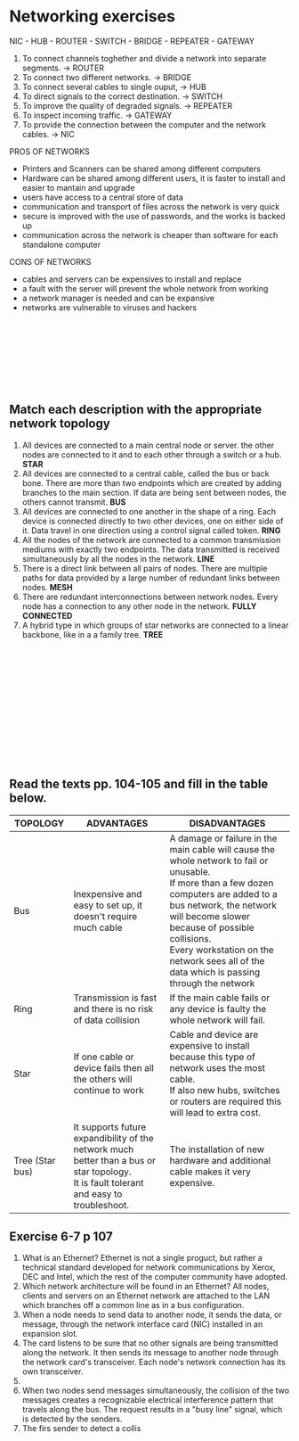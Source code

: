 # Networking exercises

NIC - HUB - ROUTER - SWITCH - BRIDGE - REPEATER - GATEWAY

1. To connect channels toghether and divide a network into separate segments. -> ROUTER
2. To connect two different networks. -> BRIDGE
3. To connect several cables to single ouput, -> HUB
4. To direct signals to the correct destination. -> SWITCH
5. To improve the quality of degraded signals. -> REPEATER
6. To inspect incoming traffic. -> GATEWAY
7. To provide the connection between the computer and the network cables. -> NIC

PROS OF NETWORKS
- Printers and Scanners can be shared among different computers
- Hardware can be shared among different users, it is faster to install and easier to mantain and upgrade
- users have access to a central store of data
- communication and transport of files across the network is very quick
- secure is improved with the use of passwords, and the works is backed up
- communication across the network is cheaper than software for each standalone computer

CONS OF NETWORKS
- cables and servers can be expensives to install and replace
- a fault with the server will prevent the  whole network from working
- a network manager is needed and can be expansive
- networks are vulnerable to viruses and hackers

<br>
<br>
<br>
<br>
<br>
<br>
<br>

## Match each description with the appropriate network topology
1. All devices are connected to a main central node or server. the other nodes are connected to it and to each other through a switch or a hub. **STAR**
2. All devices are connected to a central cable, called the
bus or back bone. There are more than two endpoints which
are created by adding branches to the main section. If data
are being sent between nodes, the others cannot transmit. **BUS**
3. All devices are connected to one another in the shape of
a ring. Each device is connected directly to two other
devices, one on either side of it. Data travel in one direction
using a control signal called token.  **RING**
4. All the nodes of the network are connected to a common
transmission mediums with exactly two endpoints. The data
transmitted is received simultaneously by all the nodes in
the network. **LINE**
5. There is a direct link between all pairs of nodes. There
are multiple paths for data provided by a large number of
redundant links between nodes. **MESH**
6. There are redundant interconnections between network
nodes. Every node has a connection to any other node in
the network. **FULLY CONNECTED**
7. A hybrid type in which groups of star networks are
connected to a linear backbone, like in a a family tree. **TREE** 

<br>
<br>
<br>
<br>
<br>
<br>
<br>
<br>
<br>
<br>
<br>
<br>

## Read the texts pp. 104-105 and fill in the table below.
| TOPOLOGY | ADVANTAGES | DISADVANTAGES |
| ----------------- | -------- | -------------- |
| Bus | Inexpensive and easy to set up, it doesn't require much cable    | A damage or failure in the main cable will cause the whole network to fail or unusable. <br> If more than a few dozen computers are added to a bus network, the network will become slower because of possible collisions. <br> Every workstation on the network sees all of the data which is passing through the network|
| Ring | Transmission is fast and there is no risk of data collision | If the main cable fails or any device is faulty the whole network will fail.|
| Star | If one cable or device fails then all the others will continue to work | Cable and device are expensive to install because this type of network uses the most cable. <br>If also new hubs, switches or routers are required this will lead to extra cost. |
| Tree (Star bus) | It supports future expandibility of the network much better than a bus or star topology.<br>It is fault tolerant and easy to troubleshoot. |The installation of new hardware and additional cable makes it very expensive.|


## Exercise 6-7 p 107

1. What is an Ethernet?
Ethernet is not a single proguct, but rather a technical standard developed for network communications by Xerox, DEC and Intel, which the rest of the computer community have adopted.
 2. Which network architecture will be found in an Ethernet?
 All nodes, clients and servers on an Ethernet network are attached to the LAN which branches off a common line as in a bus configuration.
 3. When a node needs to send data to another node, it sends the data, or message, through the network interface card (NIC) installed in an expansion slot.
 4. The card listens to be sure that no other signals are being transmitted along the network. It then sends its message to another node through the network card's transceiver. Each node's network connection has its own transceiver.
 5.  
 6. When two nodes send messages simultaneously, the collision of the two messages creates a recognizable electrical interference pattern that travels along the bus. The request results in a "busy line" signal, which is detected by the senders.
 7. The firs sender to detect a collis
<!--stackedit_data:
eyJoaXN0b3J5IjpbMTMzNjA3MDcyOSwtMjA5NzcyOTQ3NSw2Mz
U4OTMyMjcsMTIxNTA4MDU2MF19
-->